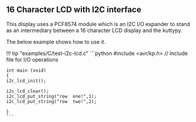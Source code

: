 ## 16 Character LCD with I2C interface

This display uses a PCF8574 module which is an I2C I/O expander to stand as an
intermediary between a 16 character LCD display and the kuttypy.

The below example shows how to use it.


!!! tip "examples/C/test-i2c-lcd.c"
	```python
	#include <avr/kp.h>   // Include file for I/O operations
	
	int main (void)
	{
	i2c_lcd_init();
	
	i2c_lcd_clear();
	i2c_lcd_put_string("row  one!",1);
	i2c_lcd_put_string("row  two!",2);
	
	}
	```



